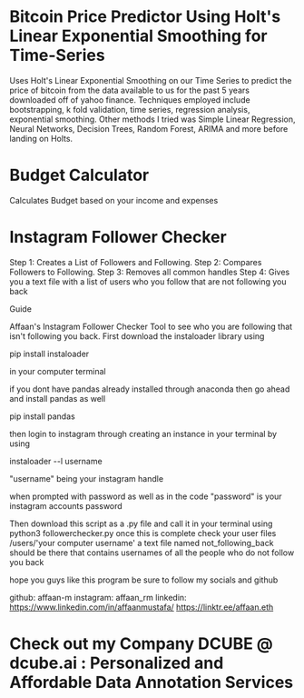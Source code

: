 # Bitcoin Price Predictor Using Holt's Linear Exponential Smoothing for Time-Series
Uses Holt's Linear Exponential Smoothing on our Time Series to predict the price of bitcoin from the data available to us for the past 5 years downloaded off of yahoo finance. Techniques employed include bootstrapping, k fold validation, time series, regression analysis, exponential smoothing. Other methods I tried was Simple Linear Regression, Neural Networks, Decision Trees, Random Forest, ARIMA and more before landing on Holts.
# Budget Calculator
Calculates Budget based on your income and expenses
# Instagram Follower Checker

Step 1: 
Creates a List of Followers and Following.
Step 2: Compares Followers to Following.
Step 3: Removes all common handles
Step 4: Gives you a text file with a list of users who you follow that are not following you back

Guide

Affaan's Instagram Follower Checker Tool to see who you are following that isn't following you back.
First download the instaloader library using 

pip install instaloader

in your computer terminal

if you dont have pandas already installed through anaconda then go ahead and install pandas as well 

pip install pandas

then login to instagram through creating an instance in your terminal by using  

instaloader --l username

"username" being your instagram handle

when prompted with password as well as in the code "password" is your instagram accounts password

Then download this script as a .py file and call it in your terminal using python3 followerchecker.py
once this is complete check your user files /users/'your computer username'
a text file named not_following_back should be there that contains usernames of all the people who do not follow you back

hope you guys like this program be sure to follow my socials and github

github: affaan-m
instagram: affaan_rm
linkedin: https://www.linkedin.com/in/affaanmustafa/
https://linktr.ee/affaan.eth
# Check out my Company DCUBE @ dcube.ai : Personalized and Affordable Data Annotation Services

